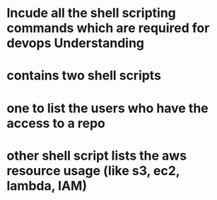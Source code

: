# Incude all the shell scripting commands which are required for devops Understanding
# contains two shell scripts 
# one to list the users who have the access to a repo
# other shell script lists the aws resource usage (like s3, ec2, lambda, IAM)
